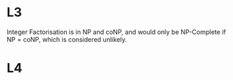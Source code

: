 # L3

Integer Factorisation is in NP and coNP, and would only be NP-Complete if NP = coNP, which is considered unlikely.

# L4

